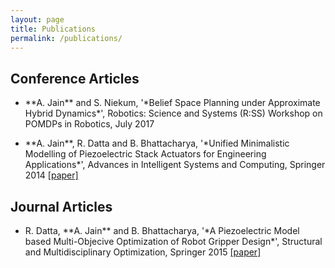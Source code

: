```yaml
---
layout: page
title: Publications
permalink: /publications/
---
```

<!-- Conference Articles -->
<div class="toc">
  <h2>Conference Articles</h2>
  <ul class="texts">  
    <li class="text-title">
      <p>**A. Jain** and S. Niekum, '*Belief Space Planning under Approximate Hybrid Dynamics*', Robotics: Science and Systems (R:SS) Workshop on POMDPs in Robotics, July 2017 </p> 
    </li>
    <li class="text-title">
      <p> **A. Jain**, R. Datta and B. Bhattacharya, '*Unified Minimalistic Modelling of Piezoelectric Stack Actuators for Engineering Applications*', Advances in Intelligent Systems and Computing, Springer 2014 <a href="http://link.springer.com/chapter/10.1007/978-3-319-16841-8_42" target="_blank"> [paper] </a> </p>
    </li>
  </ul>
</div>

<!-- Journal Articles -->
<div class="toc">
  <h2>Journal Articles</h2>
  <ul class="texts">  
    <li class="text-title">
      <p> R. Datta, **A. Jain** and B. Bhattacharya, '*A Piezoelectric Model based Multi-Objecive Optimization of Robot Gripper Design*', Structural and Multidisciplinary Optimization, Springer 2015 <a href="http://link.springer.com/article/10.1007/s00158-015-1340-y" target="_blank"> [paper] </a> </p>
    </li>
  </ul>
</div>